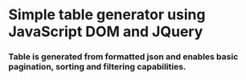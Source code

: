 # Simple table generator using JavaScript DOM and JQuery

### Table is generated from formatted json and enables basic pagination, sorting and filtering capabilities.
